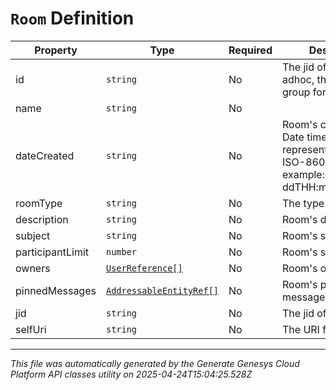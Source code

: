 # `Room` Definition

| Property | Type | Required | Description |
|----------|------|----------|-------------|
| id | `string` | No | The jid of the room if adhoc, the id of the group for group rooms |
| name | `string` | No |  |
| dateCreated | `string` | No | Room's created time. Date time is represented as an ISO-8601 string. For example: yyyy-MM-ddTHH:mm:ss[.mmm]Z |
| roomType | `string` | No | The type of room |
| description | `string` | No | Room's description |
| subject | `string` | No | Room's subject |
| participantLimit | `number` | No | Room's size limit |
| owners | [`UserReference[]`](userreference-definition.md) | No | Room's owners |
| pinnedMessages | [`AddressableEntityRef[]`](addressableentityref-definition.md) | No | Room's pinned messages |
| jid | `string` | No | The jid of the room |
| selfUri | `string` | No | The URI for this object |

---

*This file was automatically generated by the Generate Genesys Cloud Platform API classes utility on 2025-04-24T15:04:25.528Z*